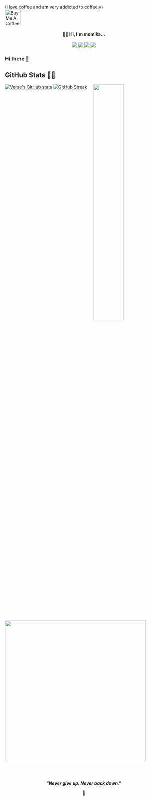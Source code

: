 (I love coffee and am very addicted to coffee:v)
<br><a href="https://www.buymeacoffee.com/momika233"><img src="https://cdn.buymeacoffee.com/buttons/default-black.png" alt="Buy Me A Coffee" height="50px"></a>

</a>
<h4 align="center">🤟🏻 Hi, I'm momika...</h4> 
<p align="center">
  </a>
  <a href="[https://twitter.com/momika233](https://twitter.com/momika233)">
    <img src="https://img.shields.io/twitter/follow/momika233">
 </a>
  <a href="https://github.com/momika233">
    <img src="https://img.shields.io/github/followers/momika233?style=social">
 </a>
   <a href="https://github.com/momika233/Oracle-E-Business_Login">
   <img src="https://img.shields.io/github/stars/momika233/Oracle-E-Business_Login?style=social">
   </a>
  <a href="https://github.com/momika233/Joomla-3.4.6-RCE">
   <img src="https://img.shields.io/github/stars/momika233/Joomla-3.4.6-RCE?style=social">
   </a>
 </a>
</p>

<!--
<center><table><tr>
<td><img src="https://github-readme-stats.vercel.app/api?username=momika233&show_icons=true&theme=radical" width="300px" height="300px"></td>
<td><img src="https://raw.githubusercontent.com/momika233/pikpikcu/master/output.gif" width="250px" height="250px"></td>
<td><img src="https://github-readme-stats.vercel.app/api/top-langs/?username=momika233&&layout=compact&theme=blue-green" width="250px" height="250px"></td>
 </tr></table></center>
-->
### Hi there 👋
<h2 id="github_stats" align=''>GitHub Stats 👨‍💻</h2>
<img align="right" width="44%" src="https://i.imgur.com/1ToWEWw.png"/>
 
  [![Verse's GitHub stats](https://github-readme-stats.vercel.app/api?username=momika233&theme=vision-friendly-dark)](https://github.com/momika233/github-readme-stats)
  [![GitHub Streak](https://streak-stats.demolab.com?user=momika233&theme=dark&card_width=450)](https://git.io/streak-stats) 
 <p align="left"><a href="https://github.com/momika233/github-readme-stats"><img src="https://github-readme-stats.vercel.app/api/top-langs/?username=momika233&layout=compact&theme=vision-friendly-dark" width="450"" /></a></p>

<br><br>





<p align="center">
  <b><i>"Never give up. Never back down."</i></b>
</p>

<p align="center">
<a>🌱</a>
</p>
